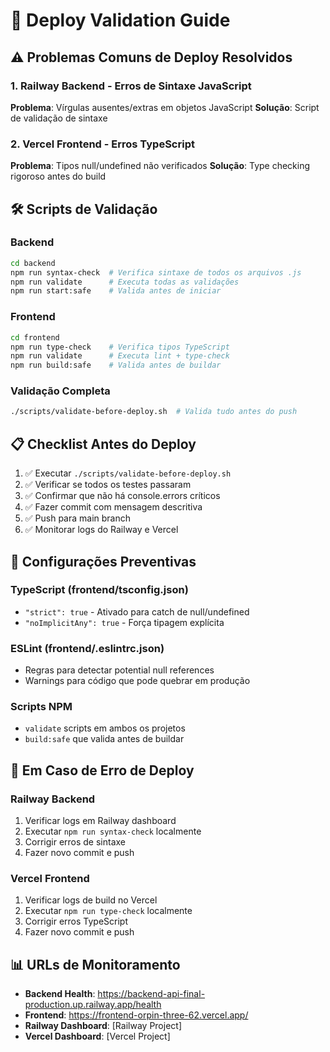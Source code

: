 # 🚀 Deploy Validation Guide

## ⚠️ Problemas Comuns de Deploy Resolvidos

### 1. Railway Backend - Erros de Sintaxe JavaScript
**Problema**: Vírgulas ausentes/extras em objetos JavaScript
**Solução**: Script de validação de sintaxe

### 2. Vercel Frontend - Erros TypeScript
**Problema**: Tipos null/undefined não verificados
**Solução**: Type checking rigoroso antes do build

## 🛠️ Scripts de Validação

### Backend
```bash
cd backend
npm run syntax-check  # Verifica sintaxe de todos os arquivos .js
npm run validate      # Executa todas as validações
npm run start:safe    # Valida antes de iniciar
```

### Frontend
```bash
cd frontend
npm run type-check    # Verifica tipos TypeScript
npm run validate      # Executa lint + type-check
npm run build:safe    # Valida antes de buildar
```

### Validação Completa
```bash
./scripts/validate-before-deploy.sh  # Valida tudo antes do push
```

## 📋 Checklist Antes do Deploy

1. ✅ Executar `./scripts/validate-before-deploy.sh`
2. ✅ Verificar se todos os testes passaram
3. ✅ Confirmar que não há console.errors críticos
4. ✅ Fazer commit com mensagem descritiva
5. ✅ Push para main branch
6. ✅ Monitorar logs do Railway e Vercel

## 🔧 Configurações Preventivas

### TypeScript (frontend/tsconfig.json)
- `"strict": true` - Ativado para catch de null/undefined
- `"noImplicitAny": true` - Força tipagem explícita

### ESLint (frontend/.eslintrc.json)
- Regras para detectar potential null references
- Warnings para código que pode quebrar em produção

### Scripts NPM
- `validate` scripts em ambos os projetos
- `build:safe` que valida antes de buildar

## 🚨 Em Caso de Erro de Deploy

### Railway Backend
1. Verificar logs em Railway dashboard
2. Executar `npm run syntax-check` localmente
3. Corrigir erros de sintaxe
4. Fazer novo commit e push

### Vercel Frontend
1. Verificar logs de build no Vercel
2. Executar `npm run type-check` localmente
3. Corrigir erros TypeScript
4. Fazer novo commit e push

## 📊 URLs de Monitoramento

- **Backend Health**: https://backend-api-final-production.up.railway.app/health
- **Frontend**: https://frontend-orpin-three-62.vercel.app/
- **Railway Dashboard**: [Railway Project]
- **Vercel Dashboard**: [Vercel Project]
